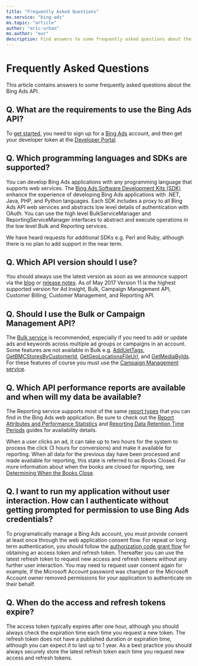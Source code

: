 ```yaml
---
title: "Frequently Asked Questions"
ms.service: "bing-ads"
ms.topic: "article"
author: "eric-urban"
ms.author: "eur"
description: Find answers to some frequently asked questions about the Bing Ads API.
---
```

# Frequently Asked Questions
This article contains answers to some frequently asked questions about the Bing Ads API.

## Q. What are the requirements to use the Bing Ads API?
To [get started](/bingads/guides/get-started), you need to sign up for a [Bing Ads](https://secure.bingads.microsoft.com) account, and then get your developer token at the [Developer Portal](https://developers.bingads.microsoft.com/Account). 

## Q. Which programming languages and SDKs are supported?
You can develop Bing Ads applications with any programming language that supports web services. The [Bing Ads Software Development Kits (SDK)](/bingads/guides/client-libraries) enhance the experience of developing Bing Ads applications with .NET, Java, PHP, and Python languages.  Each SDK includes a proxy to all Bing Ads API web services and abstracts low level details of authentication with OAuth. You can use the high level BulkServiceManager and ReportingServiceManager interfaces to abstract and execute operations in the low level Bulk and Reporting services. 

We have heard requests for additional SDKs e.g. Perl and Ruby, although there is no plan to add support in the near term.

## Q. Which API version should I use?
You should always use the latest version as soon as we announce support via the [blog](https://blogs.msdn.microsoft.com/bing_ads_api/) or [release notes](/bingads/guides/release-notes). As of May 2017 Version 11 is the highest supported version for Ad Insight, Bulk, Campaign Management API, Customer Billing, Customer Management, and Reporting API. 

## Q. Should I use the Bulk or Campaign Management API?
The [Bulk service](/binga/bingads/bulk-service/bulk-service-reference) is recommended, especially if you need to add or update ads and keywords across multiple ad groups or campaigns in an account. Some features are not available in Bulk e.g. [AddUetTags](/binga/bingads/campaign-management-service/adduettags), [GetBMCStoresByCustomerId](/binga/bingads/campaign-management-service/getbmcstoresbycustomerid), [GetGeoLocationsFileUrl](/binga/bingads/campaign-management-service/getgeolocationsfileurl), and [GetMediaByIds](/binga/bingads/campaign-management-service/getmediabyids). For these features of course you must use the [Campaign Management service](/binga/bingads/campaign-management-service/campaign-management-service-reference). 

## Q. Which API performance reports are available and when will my data be available?
The Reporting service supports most of the same [report types](/bingads/guides/report-types) that you can find in the Bing Ads web application. Be sure to check out the [Report Attributes and Performance Statistics](/bingads/guides/report-attributes-performance-statistics) and [Reporting Data Retention Time Periods](/bingads/guides/report-data-retention-time-periods) guides for availability details.

When a user clicks an ad, it can take up to two hours for the system to process the click (3 hours for conversions) and make it available for reporting. When all data for the previous day have been processed and made available for reporting, this state is referred to as Books Closed. For more information about when the books are closed for reporting, see [Determining When the Books Close](/bingads/guides/reports#booksclose).

## Q. I want to run my application without user interaction. How can I authenticate without getting prompted for permission to use Bing Ads credentials?
To programatically manage a Bing Ads account, you must provide consent at least once through the web application consent flow. For repeat or long term authentication, you should follow the [authorization code grant flow](/bingads/guides/authentication-oauth#authorizationcode) for obtaining an access token and refresh token. Thereafter you can use the latest refresh token to request new access and refresh tokens without any further user interaction. You may need to request user consent again for example, if the Microsoft Account password was changed or the Microsoft Account owner removed permissions for your application to authenticate on their behalf. 

## Q. When do the access and refresh tokens expire?
The access token typically expires after one hour, although you should always check the expiration time each time you request a new token. The refresh token does not have a published duration or expiration time, although you can expect it to last up to 1 year. As a best practice you should always securely store the latest refresh token each time you request new access and refresh tokens. 

